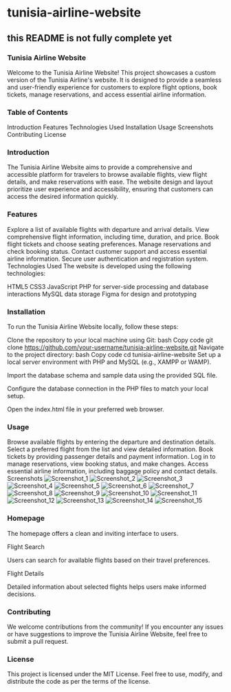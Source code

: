 # tunisia-airline-website
## this README is not fully complete yet
### Tunisia Airline Website


Welcome to the Tunisia Airline Website! This project showcases a custom version of the Tunisia Airline's website. It is designed to provide a seamless and user-friendly experience for customers to explore flight options, book tickets, manage reservations, and access essential airline information.

### Table of Contents
Introduction
Features
Technologies Used
Installation
Usage
Screenshots
Contributing
License

### Introduction
The Tunisia Airline Website aims to provide a comprehensive and accessible platform for travelers to browse available flights, view flight details, and make reservations with ease. The website design and layout prioritize user experience and accessibility, ensuring that customers can access the desired information quickly.

### Features
Explore a list of available flights with departure and arrival details.
View comprehensive flight information, including time, duration, and price.
Book flight tickets and choose seating preferences.
Manage reservations and check booking status.
Contact customer support and access essential airline information.
Secure user authentication and registration system.
Technologies Used
The website is developed using the following technologies:

HTML5
CSS3
JavaScript 
PHP for server-side processing and database interactions
MySQL data storage
Figma for design and prototyping
### Installation
To run the Tunisia Airline Website locally, follow these steps:

Clone the repository to your local machine using Git:
bash
Copy code
git clone https://github.com/your-username/tunisia-airline-website.git
Navigate to the project directory:
bash
Copy code
cd tunisia-airline-website
Set up a local server environment with PHP and MySQL (e.g., XAMPP or WAMP).

Import the database schema and sample data using the provided SQL file.

Configure the database connection in the PHP files to match your local setup.

Open the index.html file in your preferred web browser.

### Usage
Browse available flights by entering the departure and destination details.
Select a preferred flight from the list and view detailed information.
Book tickets by providing passenger details and payment information.
Log in to manage reservations, view booking status, and make changes.
Access essential airline information, including baggage policy and contact details.
Screenshots
![Screenshot_1](https://github.com/ChediLahmer/tunisia-airline-website/assets/131680831/73e43d76-36d4-419d-bce1-d6c297adb103)
![Screenshot_2](https://github.com/ChediLahmer/tunisia-airline-website/assets/131680831/bb6eefec-ab98-43b1-b868-dfbf6a5dd71c)
![Screenshot_3](https://github.com/ChediLahmer/tunisia-airline-website/assets/131680831/fcc664b8-3b6e-4c4e-ae55-06c6cf6f2257)
![Screenshot_4](https://github.com/ChediLahmer/tunisia-airline-website/assets/131680831/1137e5bc-f7a2-4de0-a571-3998cb47552d)
![Screenshot_5](https://github.com/ChediLahmer/tunisia-airline-website/assets/131680831/c3f85b4a-2459-4c02-81e7-9e6d6354bcbe)
![Screenshot_6](https://github.com/ChediLahmer/tunisia-airline-website/assets/131680831/5a3d2377-b8e6-468d-afa7-c1e1ddcc5404)
![Screenshot_7](https://github.com/ChediLahmer/tunisia-airline-website/assets/131680831/d003601c-be2b-4cb2-8a05-20625d69cb5f)
![Screenshot_8](https://github.com/ChediLahmer/tunisia-airline-website/assets/131680831/08daee9b-fa01-471a-80be-59743f6cd451)
![Screenshot_9](https://github.com/ChediLahmer/tunisia-airline-website/assets/131680831/9f0c40a5-4e4b-4908-9f12-8cba189f791c)
![Screenshot_10](https://github.com/ChediLahmer/tunisia-airline-website/assets/131680831/42b3951d-e663-494d-bd03-f40a80ee0389)
![Screenshot_11](https://github.com/ChediLahmer/tunisia-airline-website/assets/131680831/36d93bda-1660-4bdf-aefc-b621974a2064)
![Screenshot_12](https://github.com/ChediLahmer/tunisia-airline-website/assets/131680831/b488f618-ca45-4fae-a592-18aad1f42023)
![Screenshot_13](https://github.com/ChediLahmer/tunisia-airline-website/assets/131680831/5533311d-275d-44ce-af95-a8b9644c155a)
![Screenshot_14](https://github.com/ChediLahmer/tunisia-airline-website/assets/131680831/2fd993bf-7ef8-499f-947e-61b4525c2456)
![Screenshot_15](https://github.com/ChediLahmer/tunisia-airline-website/assets/131680831/51bac49b-0c09-4db2-9d22-21406314c14b)
### Homepage

The homepage offers a clean and inviting interface to users.

Flight Search

Users can search for available flights based on their travel preferences.

Flight Details

Detailed information about selected flights helps users make informed decisions.

### Contributing
We welcome contributions from the community! If you encounter any issues or have suggestions to improve the Tunisia Airline Website, feel free to submit a pull request.

### License
This project is licensed under the MIT License. Feel free to use, modify, and distribute the code as per the terms of the license.
